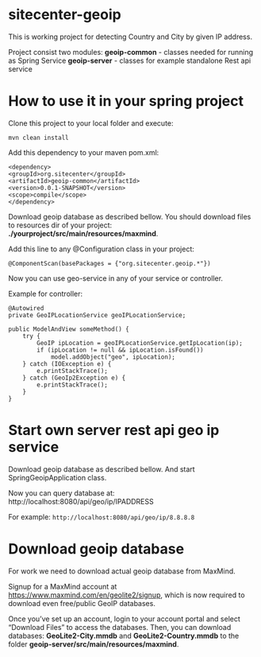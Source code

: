 # sitecenter-geoip
This is working project for detecting Country and City by given IP address.

Project consist two modules:
**geoip-common** - classes needed for running as Spring Service
**geoip-server** - classes for example standalone Rest api service

# How to use it in your spring project

Clone this project to your local folder and execute:

`mvn clean install`

Add this dependency to your maven pom.xml:
```
<dependency>
<groupId>org.sitecenter</groupId>
<artifactId>geoip-common</artifactId>
<version>0.0.1-SNAPSHOT</version>
<scope>compile</scope>
</dependency>
```

Download geoip database as described bellow. You should download files to resources dir of your project:
**./yourproject/src/main/resources/maxmind**.

Add this line to any @Configuration class in your project:

`@ComponentScan(basePackages = {"org.sitecenter.geoip.*"})`

Now you can use geo-service in any of your service or controller.

Example for controller:

```
@Autowired
private GeoIPLocationService geoIPLocationService;

public ModelAndView someMethod() {
    try {
        GeoIP ipLocation = geoIPLocationService.getIpLocation(ip);
        if (ipLocation != null && ipLocation.isFound()) 
            model.addObject("geo", ipLocation);
    } catch (IOException e) {
        e.printStackTrace();
    } catch (GeoIp2Exception e) {
        e.printStackTrace();
    }
}
```

# Start own server rest api geo ip service

Download geoip database as described bellow.
And start SpringGeoipApplication class. 

Now you can query database at: http://localhost:8080/api/geo/ip/IPADDRESS

For example:
`http://localhost:8080/api/geo/ip/8.8.8.8`

# Download geoip database

For work we need to download actual geoip database from MaxMind.

Signup for a MaxMind account at https://www.maxmind.com/en/geolite2/signup, which is now required to download even free/public GeoIP databases.

Once you’ve set up an account, login to your account portal and select “Download Files” to access the databases.
Then, you can download databases: **GeoLite2-City.mmdb** and **GeoLite2-Country.mmdb** to the folder **geoip-server/src/main/resources/maxmind**.
